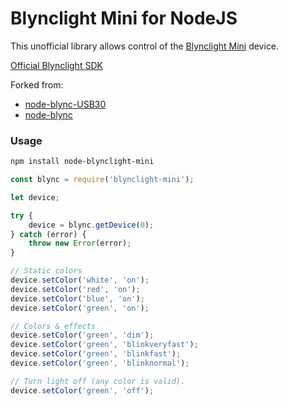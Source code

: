 # Blynclight Mini for NodeJS

This unofficial library allows control of the [Blynclight Mini](https://embrava.com/products/blynclight-mini) device.

[Official Blynclight SDK](https://www.embrava.com/pages/embrava-software-sdk)

Forked from:
- [node-blync-USB30](https://github.com/julienstroheker/node-blync-USB30)
- [node-blync](https://github.com/justmoon/node-blync)

### Usage
```sh
npm install node-blynclight-mini
```

``` js
const blync = require('blynclight-mini');

let device;

try {
    device = blync.getDevice(0);
} catch (error) {
    throw new Error(error);
}

// Static colors
device.setColor('white', 'on');
device.setColor('red', 'on');
device.setColor('blue', 'on');
device.setColor('green', 'on');

// Colors & effects
device.setColor('green', 'dim');
device.setColor('green', 'blinkveryfast');
device.setColor('green', 'blinkfast');
device.setColor('green', 'blinknormal');

// Turn light off (any color is valid).
device.setColor('green', 'off');
```

